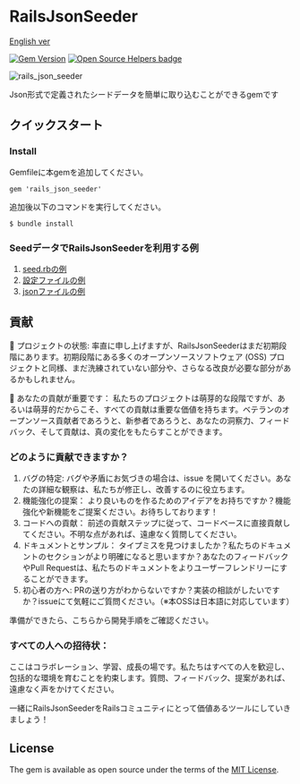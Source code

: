 # RailsJsonSeeder
[English ver](https://github.com/yamamoto7/rails_json_seeder/blob/main/README_EN.md)

[![Gem Version](https://badge.fury.io/rb/rails_json_seeder.svg)](https://badge.fury.io/rb/rails_json_seeder) [![Open Source Helpers badge](https://codetriage.com/yamamoto7/rails_json_seeder/badges/users.svg)](https://codetriage.com/yamamoto7/rails_json_seeder)  

![rails_json_seeder](https://github.com/yamamoto7/rails_json_seeder/assets/37437497/4923637f-baf9-4e98-97e9-8d2d40539ab7)

Json形式で定義されたシードデータを簡単に取り込むことができるgemです

## クイックスタート
### Install
Gemfileに本gemを追加してください。
```
gem 'rails_json_seeder'
```

追加後以下のコマンドを実行してください。
```
$ bundle install
```

### SeedデータでRailsJsonSeederを利用する例

1. [seed.rbの例](https://github.com/yamamoto7/rails_json_seeder/blob/main/test/dummy/db/seeds.rb)
2. [設定ファイルの例](https://github.com/yamamoto7/rails_json_seeder/blob/main/test/dummy/db/seed_config_sample_1.yml)
3. [jsonファイルの例](https://github.com/yamamoto7/rails_json_seeder/tree/main/test/dummy/db/seed_json_sample_1)

## 貢献
🌱 プロジェクトの状態: 率直に申し上げますが、RailsJsonSeederはまだ初期段階にあります。初期段階にある多くのオープンソースソフトウェア (OSS) プロジェクトと同様、まだ洗練されていない部分や、さらなる改良が必要な部分があるかもしれません。

🤝 あなたの貢献が重要です： 私たちのプロジェクトは萌芽的な段階ですが、あるいは萌芽的だからこそ、すべての貢献は重要な価値を持ちます。ベテランのオープンソース貢献者であろうと、新参者であろうと、あなたの洞察力、フィードバック、そして貢献は、真の変化をもたらすことができます。

### どのように貢献できますか？
1. バグの特定: バグや矛盾にお気づきの場合は、issue を開いてください。あなたの詳細な観察は、私たちが修正し、改善するのに役立ちます。
2. 機能強化の提案： より良いものを作るためのアイデアをお持ちですか？機能強化や新機能をご提案ください。お待ちしております！
3. コードへの貢献： 前述の貢献ステップに従って、コードベースに直接貢献してください。不明な点があれば、遠慮なく質問してください。
4. ドキュメントとサンプル： タイプミスを見つけましたか？私たちのドキュメントのセクションがより明確になると思いますか？あなたのフィードバックやPull Requestは、私たちのドキュメントをよりユーザーフレンドリーにすることができます。
5. 初心者の方へ: PRの送り方がわからないですか？実装の相談がしたいですか？issueにて気軽にご質問ください。（※本OSSは日本語に対応しています）

準備ができたら、こちらから開発手順をご確認ください。

### すべての人への招待状：
ここはコラボレーション、学習、成長の場です。私たちはすべての人を歓迎し、包括的な環境を育むことを約束します。質問、フィードバック、提案があれば、遠慮なく声をかけてください。

一緒にRailsJsonSeederをRailsコミュニティにとって価値あるツールにしていきましょう！

## License
The gem is available as open source under the terms of the [MIT License](https://opensource.org/licenses/MIT).

